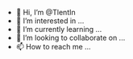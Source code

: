 - 👋 Hi, I’m @TlentIn
- 👀 I’m interested in ...
- 🌱 I’m currently learning ...
- 💞️ I’m looking to collaborate on ...
- 📫 How to reach me ...

<!---
TlentIn/TlentIn is a ✨ special ✨ repository because its `README.md` (this file) appears on your GitHub profile.
You can click the Preview link to take a look at your changes.
--->
